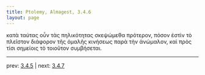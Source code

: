 ```yaml
---
title: Ptolemy, Almagest, 3.4.6
layout: page
---
```


κατὰ ταύτας οὖν τὰς πηλικότητας σκεψώμεθα πρότερον, πόσον ἐστὶν τὸ πλεῖστον διάφορον τῆς ὁμαλῆς κινήσεως παρὰ τὴν ἀνώμαλον, καὶ πρὸς τίσι σημείοις τὸ τοιοῦτον συμβήσεται. 

---

prev: [3.4.5](../3.4.5/) | next: [3.4.7](../3.4.7/)

